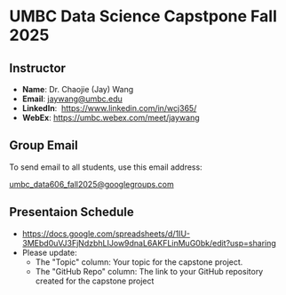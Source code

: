 # UMBC Data Science Capstpone Fall 2025

## Instructor

- **Name**: Dr. Chaojie (Jay) Wang
- **Email**: jaywang@umbc.edu
- **LinkedIn**:  https://www.linkedin.com/in/wcj365/
- **WebEx**: https://umbc.webex.com/meet/jaywang

## Group Email

To send email to all students, use this email address:

umbc_data606_fall2025@googlegroups.com

## Presentaion Schedule

- https://docs.google.com/spreadsheets/d/1IU-3MEbd0uVJ3FjNdzbhLIJow9dnaL6AKFLinMuG0bk/edit?usp=sharing
- Please update:
  - The "Topic" column: Your topic for the capstone project.
  - The "GitHub Repo" column: The link to your GitHub repository created for the capstone project
